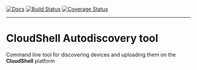 [![Docs](https://readthedocs.org/projects/autodiscovery-tool/badge/?version=latest)](https://autodiscovery-tool.readthedocs.io/en/latest/)
[![Build Status](https://travis-ci.org/QualiSystems/cloudshell-autodiscovery-tool.svg?branch=master)](https://travis-ci.org/QualiSystems/cloudshell-autodiscovery-tool)
[![Coverage Status](https://coveralls.io/repos/github/QualiSystems/cloudshell-autodiscovery-tool/badge.svg?branch=master)](https://coveralls.io/github/QualiSystems/cloudshell-autodiscovery-tool?branch=master)

---

# CloudShell Autodiscovery tool

Command line tool for discovering devices and uploading them on the **CloudShell** platform
